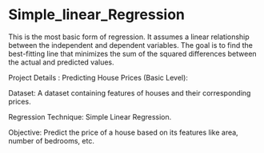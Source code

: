# Simple_linear_Regression
This is the most basic form of regression. It assumes a linear relationship between the independent and dependent variables. The goal is to find the best-fitting line that minimizes the sum of the squared differences between the actual and predicted values.

Project Details :
Predicting House Prices (Basic Level):

Dataset: A dataset containing features of houses and their corresponding prices.

Regression Technique: Simple Linear Regression.

Objective: Predict the price of a house based on its features like area, number of bedrooms, etc.
